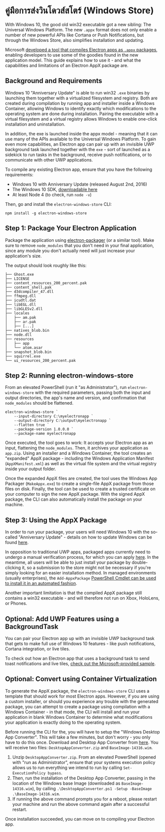 # คู่มือการส่งวินโดวส์สโตร์ (Windows Store)

With Windows 10, the good old win32 executable got a new sibling: The Universal Windows Platform. The new `.appx` format does not only enable a number of new powerful APIs like Cortana or Push Notifications, but through the Windows Store, also simplifies installation and updating.

Microsoft [developed a tool that compiles Electron apps as `.appx` packages](https://github.com/catalystcode/electron-windows-store), enabling developers to use some of the goodies found in the new application model. This guide explains how to use it - and what the capabilities and limitations of an Electron AppX package are.

## Background and Requirements

Windows 10 "Anniversary Update" is able to run win32 `.exe` binaries by launching them together with a virtualized filesystem and registry. Both are created during compilation by running app and installer inside a Windows Container, allowing Windows to identify exactly which modifications to the operating system are done during installation. Pairing the executable with a virtual filesystem and a virtual registry allows Windows to enable one-click installation and uninstallation.

In addition, the exe is launched inside the appx model - meaning that it can use many of the APIs available to the Universal Windows Platform. To gain even more capabilities, an Electron app can pair up with an invisible UWP background task launched together with the `exe` - sort of launched as a sidekick to run tasks in the background, receive push notifications, or to communicate with other UWP applications.

To compile any existing Electron app, ensure that you have the following requirements:

* Windows 10 with Anniversary Update (released August 2nd, 2016)
* The Windows 10 SDK, [downloadable here](https://developer.microsoft.com/en-us/windows/downloads/windows-10-sdk)
* At least Node 4 (to check, run `node -v`)

Then, go and install the `electron-windows-store` CLI:

    npm install -g electron-windows-store
    

## Step 1: Package Your Electron Application

Package the application using [electron-packager](https://github.com/electron-userland/electron-packager) (or a similar tool). Make sure to remove `node_modules` that you don't need in your final application, since any module you don't actually need will just increase your application's size.

The output should look roughly like this:

    ├── Ghost.exe
    ├── LICENSE
    ├── content_resources_200_percent.pak
    ├── content_shell.pak
    ├── d3dcompiler_47.dll
    ├── ffmpeg.dll
    ├── icudtl.dat
    ├── libEGL.dll
    ├── libGLESv2.dll
    ├── locales
    │   ├── am.pak
    │   ├── ar.pak
    │   ├── [...]
    ├── natives_blob.bin
    ├── node.dll
    ├── resources
    │   ├── app
    │   └── atom.asar
    ├── snapshot_blob.bin
    ├── squirrel.exe
    └── ui_resources_200_percent.pak
    

## Step 2: Running electron-windows-store

From an elevated PowerShell (run it "as Administrator"), run `electron-windows-store` with the required parameters, passing both the input and output directories, the app's name and version, and confirmation that `node_modules` should be flattened.

    electron-windows-store `
        --input-directory C:\myelectronapp `
        --output-directory C:\output\myelectronapp `
        --flatten true `
        --package-version 1.0.0.0 `
        --package-name myelectronapp
    

Once executed, the tool goes to work: It accepts your Electron app as an input, flattening the `node_modules`. Then, it archives your application as `app.zip`. Using an installer and a Windows Container, the tool creates an "expanded" AppX package - including the Windows Application Manifest (`AppXManifest.xml`) as well as the virtual file system and the virtual registry inside your output folder.

Once the expanded AppX files are created, the tool uses the Windows App Packager (`MakeAppx.exe`) to create a single-file AppX package from those files on disk. Finally, the tool can be used to create a trusted certificate on your computer to sign the new AppX package. With the signed AppX package, the CLI can also automatically install the package on your machine.

## Step 3: Using the AppX Package

In order to run your package, your users will need Windows 10 with the so-called "Anniversary Update" - details on how to update Windows can be found [here](https://blogs.windows.com/windowsexperience/2016/08/02/how-to-get-the-windows-10-anniversary-update).

In opposition to traditional UWP apps, packaged apps currently need to undergo a manual verification process, for which you can apply [here](https://developer.microsoft.com/en-us/windows/projects/campaigns/desktop-bridge). In the meantime, all users will be able to just install your package by double-clicking it, so a submission to the store might not be necessary if you're simply looking for an easier installation method. In managed environments (usually enterprises), the `Add-AppxPackage` [PowerShell Cmdlet can be used to install it in an automated fashion](https://technet.microsoft.com/en-us/library/hh856048.aspx).

Another important limitation is that the compiled AppX package still contains a win32 executable - and will therefore not run on Xbox, HoloLens, or Phones.

## Optional: Add UWP Features using a BackgroundTask

You can pair your Electron app up with an invisible UWP background task that gets to make full use of Windows 10 features - like push notifications, Cortana integration, or live tiles.

To check out how an Electron app that uses a background task to send toast notifications and live tiles, [check out the Microsoft-provided sample](https://github.com/felixrieseberg/electron-uwp-background).

## Optional: Convert using Container Virtualization

To generate the AppX package, the `electron-windows-store` CLI uses a template that should work for most Electron apps. However, if you are using a custom installer, or should you experience any trouble with the generated package, you can attempt to create a package using compilation with a Windows Container - in that mode, the CLI will install and run your application in blank Windows Container to determine what modifications your application is exactly doing to the operating system.

Before running the CLI for the, you will have to setup the "Windows Desktop App Converter". This will take a few minutes, but don't worry - you only have to do this once. Download and Desktop App Converter from [here](https://www.microsoft.com/en-us/download/details.aspx?id=51691). You will receive two files: `DesktopAppConverter.zip` and `BaseImage-14316.wim`.

1. Unzip `DesktopAppConverter.zip`. From an elevated PowerShell (opened with "run as Administrator", ensure that your systems execution policy allows us to run everything we intend to run by calling `Set-ExecutionPolicy bypass`.
2. Then, run the installation of the Desktop App Converter, passing in the location of the Windows base Image (downloaded as `BaseImage-14316.wim`), by calling `.\DesktopAppConverter.ps1 -Setup -BaseImage .\BaseImage-14316.wim`.
3. If running the above command prompts you for a reboot, please restart your machine and run the above command again after a successful restart.

Once installation succeeded, you can move on to compiling your Electron app.